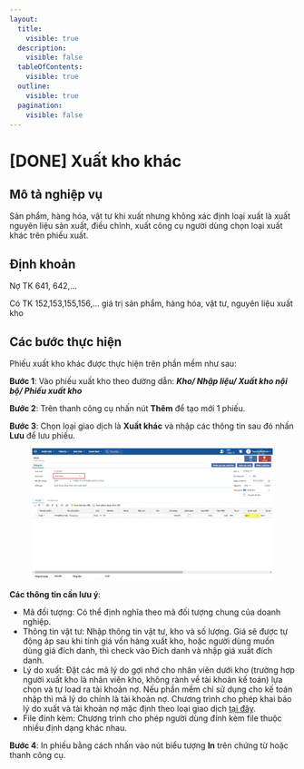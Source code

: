 ```yaml
---
layout:
  title:
    visible: true
  description:
    visible: false
  tableOfContents:
    visible: true
  outline:
    visible: true
  pagination:
    visible: false
---
```


# \[DONE] Xuất kho khác

## Mô tả nghiệp vụ

Sản phẩm, hàng hóa, vật tư khi xuất nhưng không xác định loại xuất là xuất nguyên liệu sản xuất, điều chỉnh, xuất công cụ người dùng chọn loại xuất khác trên phiếu xuất.

## Định khoản

Nợ TK 641, 642,...&#x20;

Có TK 152,153,155,156,... giá trị sản phẩm, hàng hóa, vật tư, nguyên liệu xuất kho

## Các bước thực hiện

Phiếu xuất kho khác được thực hiện trên phần mềm như sau:

**Bước 1**: Vào phiếu xuất kho theo đường dẫn: _**Kho/ Nhập liệu/ Xuất kho nội bộ/ Phiếu xuất kho**_

**Bước 2**: Trên thanh công cụ nhấn nút **Thêm** để tạo mới 1 phiếu.

**Bước 3**: Chọn loại giao dịch là **Xuất khác** và nhập các thông tin sau đó nhấn **Lưu** để lưu phiếu.

<figure><img src="../../.gitbook/assets/xuất kho khác.png" alt=""><figcaption></figcaption></figure>

**Các thông tin cần lưu ý**:

* Mã đối tượng: Có thể định nghĩa theo mã đối tượng chung của doanh nghiệp.
* Thông tin vật tư: Nhập thông tin vật tư, kho và số lượng. Giá sẽ được tự động áp sau khi tính giá vốn hàng xuất kho, hoặc người dùng muốn dùng giá đích danh, thì check vào Đích danh và nhập giá xuất đích danh.
* Lý do xuất: Đặt các mã lý do gợi nhớ cho nhân viên dưới kho (trường hợp người xuất kho là nhân viên kho, không rành về tài khoản kế toán) lựa chọn và tự load ra tài khoản nợ. Nếu phần mềm chỉ sử dụng cho kế toán nhập thì mã lý do chính là tài khoản nợ. Chương trình cho phép khai báo lý do xuất và tài khoản nợ mặc định theo loại giao dịch [tại đây](http://127.0.0.1:5000/s/rcD7ImF1NXzNzFohN8p5/cach-khai-bao-tai-khoan-ngam-dinh-theo-loai-giao-dich-tren-cac-chung-tu-kho).
* File đính kèm: Chương trình cho phép người dùng đính kèm file thuộc nhiều định dạng khác nhau.&#x20;

**Bước 4**: In phiếu bằng cách nhấn vào nút biểu tượng **In** trên chứng từ hoặc thanh công cụ.
